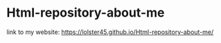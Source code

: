# Html-repository-about-me

link to my website: https://lolster45.github.io/Html-repository-about-me/

